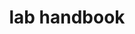 ---
layout: page
permalink: /lab_handbook/
title: lab handbook
description: This is the lab handbook of Farré lab
nav: false
---